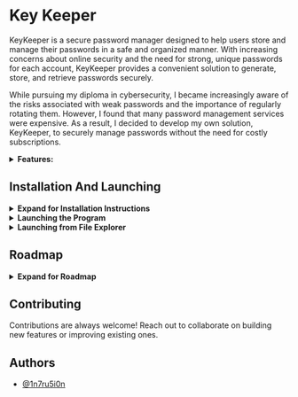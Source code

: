 # Key Keeper

KeyKeeper is a secure password manager designed to help users store and manage their passwords in a safe and organized manner. With increasing concerns about online security and the need for strong, unique passwords for each account, KeyKeeper provides a convenient solution to generate, store, and retrieve passwords securely.

While pursuing my diploma in cybersecurity, I became increasingly aware of the risks associated with weak passwords and the importance of regularly rotating them. However, I found that many password management services were expensive. As a result, I decided to develop my own solution, KeyKeeper, to securely manage passwords without the need for costly subscriptions.

<details>
  <summary><strong>Features:</strong></summary>

### Password Generation:
- KeyKeeper offers a robust password generation feature, allowing users to create strong and random passwords with customizable options. Users can specify the desired length of the password and choose to include uppercase letters, lowercase letters, numbers, and symbols.

### Secure Storage:
- Passwords are securely stored using industry-standard encryption techniques. The program encrypts sensitive data using a master key, ensuring that only authorized users with the correct passphrase can access the stored passwords.

### User Management:
- KeyKeeper supports multiple user accounts, enabling users to create and manage separate password databases for different users or purposes. Each user account is protected with its own master key, providing an additional layer of security.

### Intuitive Interface:
- The program features a user-friendly interface, making it easy for users to navigate and manage their password data. The interface provides clear prompts and instructions for tasks such as creating new passwords, saving passwords, and retrieving passwords.
</details>

## Installation And Launching

<details>
  <summary><strong>Expand for Installation Instructions</strong></summary>

### Step 1: Download the Program
1. Click on the green button labeled "Code" to open the dropdown menu.
2. Select "Download ZIP" from the dropdown menu.
3. Save the ZIP file to your computer.
4. Locate the downloaded ZIP file and extract its contents.
</details>

<details>
  <summary><strong>Launching the Program</strong></summary>

### Process 1: Launching from Command Prompt (CMD)
1. **Open Command Prompt (CMD)**:
   - Press `Win + R` to open the Run dialog.
   - Type `cmd` and press Enter.
2. **Navigate to Program Directory**:
   - Use the `cd` command to navigate to the directory where the program files are located.
     ```bash
     cd path_to_program_directory
     ```
3. **Run the Program**:
   - Type the command to run the program and press Enter.
     ```bash
     python KeyKeeper.py
     ```
</details>

<details>
  <summary><strong>Launching from File Explorer</strong></summary>
  
### Process 2: Launching from File Explorer
1. **Open File Explorer**:
   - Navigate to the folder where the program files are located.
2. **Open Terminal Here**:
   - In the File Explorer address bar, type `cmd` and press Enter.
     - Alternatively, you can hold down the `Shift` key and right-click on an empty space in the folder.
     - Select "Open PowerShell window here" or "Open Command Prompt window here" from the context menu.
3. **Run the Program**:
   - In the terminal window that opens, type the command to run the program and press Enter.
     ```bash
     python KeyKeeper.py
     ```
</details>

## Roadmap

<details>
  <summary><strong>Expand for Roadmap</strong></summary>

- **GUI Version**:
  - Design and develop a graphical user interface (GUI) for the program.
  - Implement features such as buttons, input fields, and menus to replicate the functionality of the command-line interface.

- **Cross-Platform Compatibility**:
  - Adapt the program to run seamlessly across different operating systems (Windows, macOS, Linux).
  - Utilize cross-platform libraries and frameworks such as Tkinter (Python), Electron (JavaScript), or JavaFX (Java) for GUI development.

- **Mobile Version**:
  - Create a mobile-friendly version of the program for iOS and Android platforms.
  - Implement features like responsive design, offline access, and integration with mobile device features (e.g., biometric authentication).

- **Syncing and Cloud Storage**:
  - Enable users to sync their data across devices securely.
  - Implement cloud storage integration (e.g., Google Drive, Dropbox) to store encrypted user data.

- **Enhanced Security Features**:
  - Strengthen encryption algorithms and key management practices to enhance security.
  - Implement additional security features such as two-factor authentication (2FA) or biometric authentication (fingerprint, face recognition).

- **Localization and Internationalization**:
  - Translate the program into multiple languages to cater to a global audience.
  - Support localization features such as date formats, currency symbols, and language preferences.

- **Community Feedback and Iteration**:
  - Gather feedback from users to identify areas for improvement and prioritize new features.
  - Continuously iterate on the program based on user suggestions, bug reports, and usability testing.
</details>

## Contributing

Contributions are always welcome! Reach out to collaborate on building new features or improving existing ones.

## Authors

- [@1n7ru5i0n](https://www.github.com/1n7ru5i0n)
